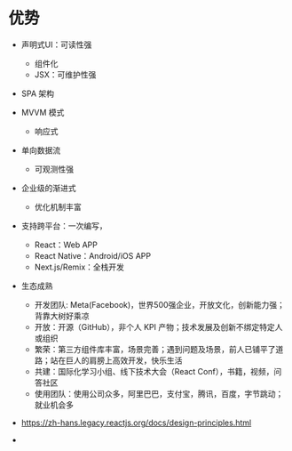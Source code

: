 # 优势

- 声明式UI：可读性强
  - 组件化
  - JSX：可维护性强
- SPA 架构
- MVVM 模式
  - 响应式
- 单向数据流
  - 可观测性强
- 企业级的渐进式
  - 优化机制丰富
- 支持跨平台：一次编写，
  - React：Web APP
  - React Native：Android/iOS APP
  - Next.js/Remix：全栈开发
- 生态成熟
  - 开发团队: Meta(Facebook)，世界500强企业，开放文化，创新能力强；背靠大树好乘凉
  - 开放：开源（GitHub），非个人 KPI 产物；技术发展及创新不绑定特定人或组织
  - 繁荣：第三方组件库丰富，场景完善；遇到问题及场景，前人已铺平了道路；站在巨人的肩膀上高效开发，快乐生活
  - 共建：国际化学习小组、线下技术大会（React Conf），书籍，视频，问答社区
  - 使用团队：使用公司众多，阿里巴巴，支付宝，腾讯，百度，字节跳动；就业机会多

- https://zh-hans.legacy.reactjs.org/docs/design-principles.html
- 
